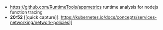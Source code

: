- https://github.com/RuntimeTools/appmetrics runtime analysis for nodejs function tracing
- **20:52** [[quick capture]]:  https://kubernetes.io/docs/concepts/services-networking/network-policies]]